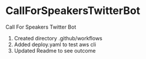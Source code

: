# CallForSpeakersTwitterBot
Call For Speakers Twitter Bot

1. Created directory .github/workflows
2. Added deploy.yaml to test aws cli
3. Updated Readme to see outcome